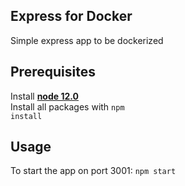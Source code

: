 ## Express for Docker
Simple express app to be dockerized

## Prerequisites

Install <a href="https://nodejs.org/en/download/" target="_blank"><strong>node 12.0</strong></a>
<br />
Install all packages with <code>npm install</code>

## Usage

To start the app on port 3001: <code>npm start</code>


